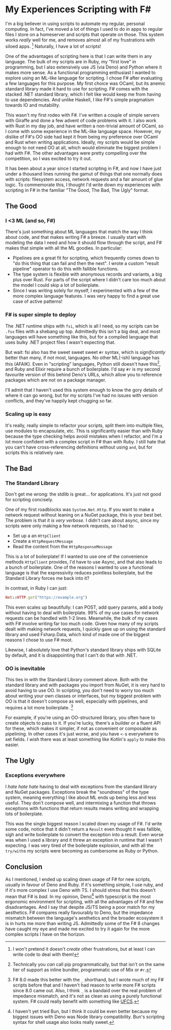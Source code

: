 # My Experiences Scripting with F#

I'm a big believer in using scripts to automate my regular, personal computing.
In fact, I've moved a lot of things I used to do in apps to regular files I
store on a homeserver and scripts that operate on those. This system works
*really* well for me, and removes almost all of my frustrations with siloed
apps. [^1] Naturally, I have a lot of scripts!

[^1]: I won't pretend it doesn't *create* other frustrations, but at least I can
    write code to deal with them!

One of the advantages of scripting here is that I can write them in any
language. The bulk of my scripts are in Ruby, my "first love" in programming,
but I also extensively use JS (via Deno) and Python where it makes more sense.
As a functional programming enthusiast I wanted to explore using an ML-like
language for scripting. I chose F# after evaluating a few languages for this
purpose. My first choice was OCaml, but its anemic standard library made it hard
to use for scripting. F# comes with the stacked .NET standard library, which I
felt like would keep me from having to use dependencies. And unlike Haskell, I
like F#'s simple pragmatism towards IO and mutability.

This wasn't my first rodeo with F#. I've written a couple of simple servers with
Giraffe and done a few advent of code problems with it. I also work with Rust in
my day job, and have written a non-trivial amount of OCaml, so I come with some
experience in the ML-like language space. However, my dislike of F#'s OO side
had kept it from being my preference over OCaml and Rust when writing
applications. Ideally, my scripts would be simple enough to not need OO at all,
which would eliminate the biggest problem I had with F#. The other advantages
were pretty compelling over the competition, so I was excited to try it out.

It has been about a year since I started scripting in F#, and now I have just
under a thousand lines running the gamut of things that one normally does with
scripts: filesystem access, network requests and a fair amount of glue logic. To
commemorate this, I thought I'd write down my experiences with scripting in F#
in the familiar "The Good, The Bad, The Ugly" format.

## The Good

### I <3 ML (and so, F#)

There's just something about ML languages that match the way I think about code,
and that makes writing F# a breeze. I usually start with modeling the data I
need and how it should flow through the script, and F# makes that simple with
all the ML goodies. In particular:

- Pipelines are a great fit for scripting, which frequently comes down to "do
  this thing that can fail and then the next". I wrote a custom "result
  pipeline" operator to do this with fallible functions.
- The type system is flexible with anonymous records and variants, a big plus
  over Rust. For parts of the script where I didn't care too much about the
  model I could skip a lot of boilerplate.
- Since I was writing solely for myself, I experimented with a few of the more
  complex language features. I was very happy to find a great use case of active
  patterns!

### F# is super simple to deploy

The .NET runtime ships with `fsi`, which is all I need, so my scripts can be
`.fsx` files with a shebang up top. Admittedly this isn't a big deal, and most
languages will have something like this, but for a compiled language that uses
bulky .NET project files I wasn't expecting that.

But wait: fsi also has the sweet sweet sweet `#r` syntax, which is
*significantly* better than many, if not most, languages. No other ML(-ish)
language has this (AFAIK). Even in "scripting" languages, Python still doesn't
have this[^2], and Ruby and Elixir require a bunch of boilerplate. I'd say `#r` is
my second favourite version of this behind Deno's URLs, which allow you to
reference packages which are not on a package manager.

[^2]: Technically you *can* call pip programmatically, but that isn't on the
    same tier of support as inline bundler, programmatic use of Mix or `#r`.

I'll admit that I haven't used this system enough to know the gory details of
where it can go wrong, but for my scripts I've had no issues with version
conflicts, and they've happily kept chugging so far.

### Scaling up is easy

It's really, really simple to refactor your scripts, split them into multiple
files, use modules to encapsulate, etc. This is significantly easier than with
Ruby because the type checking helps avoid mistakes when I refactor, and I'm a
lot more confident with a complex script in F# than with Ruby. I still hate that
you can't have cross-referencing definitions without using `and`, but for
scripts this is relatively rare.

## The Bad

### The Standard Library 

Don't get me wrong: the stdlib is great... for applications. It's just not good
for scripting concisely.

One of my first roadblocks was `System.Net.Http`. If you want to make a network
request without leaning on a NuGet package, this is your best bet. The problem
is that *it is very verbose.* I didn't care about async, since my scripts were
only making a few network requests, so I had to:

- Set up a an `HttpClient`
- Create a `HttpRequestMessage`
- Read the content from the `HttpResponseMessage`

This is a lot of boilerplate! If I wanted to use one of the convenience methods
`HttpClient` provides, I'd have to use Async, and that also leads to a bunch of
boilerplate. One of the reasons I wanted to use a functional language is that
the expressivity reduces pointless boilerplate, but the Standard Library forces
me back into it?

In contrast, in Ruby I can just:

```rb
Net::HTTP.get("https://example.org")
```

This even scales up beautifully: I can POST, add query params, add a body
without having to deal with boilerplate. 99% of my use cases for network
requests can be handled with 1-2 lines. Meanwhile, the *bulk* of my cases with
F# involve writing far too much code. Given how many of my scripts dealt with
making network requests, I quickly gave up on using the standard library and
used Fsharp.Data, which kind of made one of the biggest reasons I chose to use
F# moot.

Likewise, I absolutely love that Python's standard library ships with SQLite by
default, and it is disappointing that I can't do that with .NET.

### OO is inevitable

This ties in with the Standard Library comment above. Both with the standard
library and with packages you import from NuGet, it is very hard to avoid having
to use OO. In scripting, you don't need to worry too much about writing your own
classes or interfaces, but my biggest problem with OO is that it doesn't compose
as well, especially with pipelines, and requires a lot more boilerplate. [^3]

For example, if you're using an OO-structured library, you often have to create
objects to pass to it. If you're lucky, there's a builder or a fluent API for
these, which makes it simpler, if not as convenient or composable as pipelining.
In other cases it's just worse, and you have `<-`s everywhere to set fields. I
wish there was at least something like Kotlin's `apply` to make this easier.

[^3]: F# 8.0 made this better with the `_` shorthand, but I wrote much of my F#
    scripts before that and I haven't had reason to write more F# scripts since
    8.0 came out. Also, I think `_` is a bandaid over the real problem of
    impedance mismatch, and it's not as clean as using a purely functional
    system. F# could really benefit with something like
    [UFCS](https://tour.dlang.org/tour/en/gems/uniform-function-call-syntax-ufcs).

## The Ugly

### Exceptions everywhere

I *hate hate hate* having to deal with exceptions from the standard library and
NuGet packages. Exceptions break the "soundness" of the type system, meaning
everything I like about ML ends up being less and less useful. They don't
compose well, and intermixing a function that throws exceptions with functions
that return results means writing and wrapping lots of boilerplate. 

This was the single biggest reason I scaled down my usage of F#. I'd write some
code, notice that it didn't return a `Result` even thought it was fallible, sigh
and write boilerplate to convert the exception into a result. Even worse was
when I used a library and it threw an exception in runtime that I wasn't
expecting. I was very tired of the boilerplate explosion, and with all the
`try/with`s my scripts were becoming as cumbersome as Ruby or Python.

## Conclusion

As I mentioned, I ended up scaling down usage of F# for new scripts, usually in
favour of Deno and Ruby. If it's something simple, I use ruby, and if it's more
complex I use Deno with TS. I should stress that this doesn't mean that F# is
*bad*. In my opinion, Deno[^4] with typescript is the most ergonomic environment
for scripting, with all the advantages of F# and few disadvantages. And I say
that despite JS/TS being a poor match for my aesthetics. F# compares really
favourably to Deno, but the impedance mismatch between the language's aesthetics
and the broader ecosystem it is in hurts me more than writing JS. Admittedly
some of the F# 8 changes have caught my eye and made me excited to try it again
for the more complex scripts I have on the horizon.


[^4]: I haven't yet tried Bun, but I think it could be even better because my
    biggest issues with Deno was Node library compatibility. Bun's scripting
    syntax for shell usage also looks really sweet.

